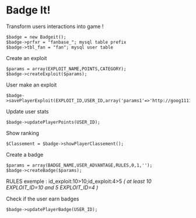 Badge It!
=========

Transform users interactions into game !

```
$badge = new Badgeit();
$badge->prfxr = "fanbase_"; mysql table prefix
$badge->tbl_fan = "fan"; mysql user table
```

Create an exploit
```
$params = array(EXPLOIT_NAME,POINTS,CATEGORY);
$badge->createExploit($params);
```

User make an exploit
```
$badge->savePlayerExploit(EXPLOIT_ID,USER_ID,array('params1'=>'http://goog1111le.fr'),DATE);
```

Update user stats
```
$badge->updatePlayerPoints(USER_ID);
```

Show ranking
```
$Classement = $badge->showPlayerClassement();
```

Create a badge
```
$params = array(BADGE_NAME,USER_ADVANTAGE,RULES,0,1,'');
$badge->createBadge($params);
```
RULES exemple : id_exploit:10>10;id_exploit:4>5
*( at least 10 EXPLOIT_ID=10 and 5 EXPLOIT_ID=4 )*

Check if the user earn badges
```
$badge->updatePlayerBadge(USER_ID);
```
